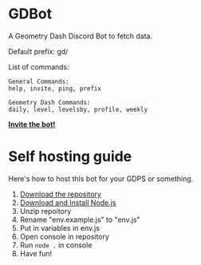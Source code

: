 # GDBot
A Geometry Dash Discord Bot to fetch data.

Default prefix: gd/

List of commands:
```
General Commands:
help, invite, ping, prefix

Geometry Dash Commands:
daily, level, levelsby, profile, weekly
```
[**Invite the bot!**](https://discord.com/api/oauth2/authorize?client_id=796132641581301771&scope=bot)

# Self hosting guide
Here's how to host this bot for your GDPS or something.

1. [Download the repository](https://github.com/bokuwaboingo/GDBot/archive/master.zip)
2. [Download and Install Node.js](https://nodejs.org/en/download)
3. Unzip repoitory
4. Rename "env.example.js" to "env.js"
5. Put in variables in env.js
6. Open console in repository
7. Run `node .` in console
8. Have fun!